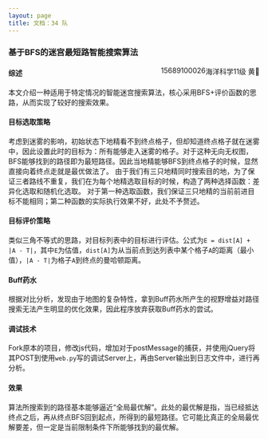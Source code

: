 ```yaml
---
layout: page
title: 文档：34 队
---
```


### 基于BFS的迷宫最短路智能搜索算法

<div style="float:right;">海洋科学11级 黄</div>
<div style="float:right;">15689100026</div>

#### 综述
本文介绍一种适用于特定情况的智能迷宫搜索算法，核心采用BFS+评价函数的思路，从而实现了较好的搜索效果。


#### 目标选取策略
考虑到迷雾的影响，初始状态下地精看不到终点格子，但却知道终点格子就在迷雾中，因此设置此时的目标为：所有能够走入迷雾的格子。对于这种无向无权图，BFS能够找到的路径即为最短路径。因此当地精能够BFS到终点格子的时候，显然直接向着终点走就是最优做法了。
由于我们有三只地精同时搜索目的地，为了保证三者路线不重复，我们在为每个地精选取目标的时候，构造了两种选择函数：差异化选取和随机化选取。
对于第一种选取函数，我们保证三只地精的当前前进目标不能相同；第二种函数的实际执行效果不好，此处不予赘述。


#### 目标评价策略
类似三角不等式的思路，对目标列表中的目标进行评估。公式为`E = dist[A] + |A - T|`，其中`E`为估值，`dist[A]`为从当前点到达列表中某个格子`A`的距离（最小值），`|A - T|`为格子`A`到终点的曼哈顿距离。


#### Buff药水
根据对比分析，发现由于地图的复杂特性，拿到Buff药水所产生的视野增益对路径搜索无法产生明显的优化效果，因此程序放弃获取Buff药水的尝试。


#### 调试技术
Fork原本的项目，修改js代码，增加对于postMessage的捕获，并使用jQuery将其POST到使用`web.py`写的调试Server上，再由Server输出到日志文件中，进行再分析。


#### 效果
算法所搜索到的路径基本能够逼近“全局最优解”。此处的最优解是指，当已经抵达终点之后，再从终点BFS回到起点，所得到的最短路径。它可能比真正的全局最优解要差，但一定是当前限制条件下所能够找到的最优解。